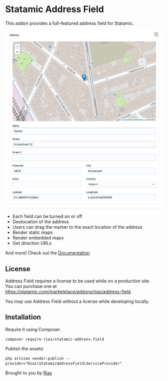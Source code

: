 # Statamic Address Field

This addon provides a full-featured address field for Statamic.

![Screenshot](docs/fieldtype.png)

- Each field can be turned on or off
- Geolocation of the address
- Users can drag the marker to the exact location of the address
- Render static maps
- Render embedded maps
- Get direction URLs

And more! Check out the [Documentation](https://statamic.com/addons/rias/address-field/docs)

## License

Address Field requires a license to be used while on a production site.  
You can purchase one at https://statamic.com/marketplace/addons/rias/address-field.

You may use Address Field without a license while developing locally.

## Installation

Require it using Composer.

```
composer require rias/statamic-address-field
```

Publish the assets:

```
php artisan vendor:publish --provider="Rias\StatamicAddressField\ServiceProvider"
```

Brought to you by [Rias](https://rias.be)
